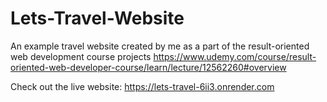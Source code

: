 # Lets-Travel-Website
An example travel website created by me as a part of the result-oriented web development course projects
https://www.udemy.com/course/result-oriented-web-developer-course/learn/lecture/12562260#overview

Check out the live website:
https://lets-travel-6ii3.onrender.com
